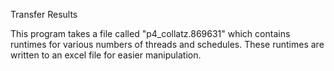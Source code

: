 Transfer Results

This program takes a file called "p4_collatz.869631" which contains runtimes for various numbers of threads and schedules. These runtimes are written to an excel file for easier manipulation.
